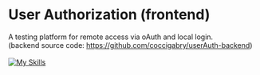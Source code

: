 # User Authorization (frontend)

A testing platform for remote access via oAuth and local login.
<br>
(backend source code: https://github.com/coccigabry/userAuth-backend)
<br><br>
[![My Skills](https://skills.thijs.gg/icons?i=react)](https://skills.thijs.gg)
